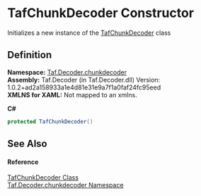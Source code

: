 # TafChunkDecoder Constructor


Initializes a new instance of the <a href="T_Taf_Decoder_chunkdecoder_TafChunkDecoder.md">TafChunkDecoder</a> class



## Definition
**Namespace:** <a href="N_Taf_Decoder_chunkdecoder.md">Taf.Decoder.chunkdecoder</a>  
**Assembly:** Taf.Decoder (in Taf.Decoder.dll) Version: 1.0.2+ad2a158933a1e4d81e31e9a7f1a0faf24fc95eed  
**XMLNS for XAML:** Not mapped to an xmlns.

**C#**
``` C#
protected TafChunkDecoder()
```



## See Also


#### Reference
<a href="T_Taf_Decoder_chunkdecoder_TafChunkDecoder.md">TafChunkDecoder Class</a>  
<a href="N_Taf_Decoder_chunkdecoder.md">Taf.Decoder.chunkdecoder Namespace</a>  
